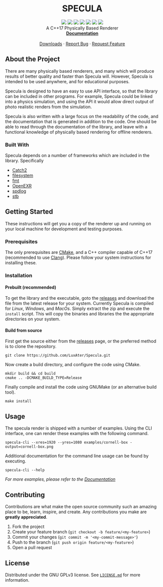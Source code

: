 <p align="center">

  <h1 align="center">SPECULA</h1>
  <p align="center">
    <a href="https://github.com/LuxAter/Specula/graphs/contributors"><img src="https://img.shields.io/github/contributors/LuxAter/Specula.svg?style=flat-square"></a>
    <a href="https://github.com/LuxAter/Specula/network/members"><img src="https://img.shields.io/github/forks/LuxAter/Specula.svg?style=flat-square"></a>
    <a href="https://github.com/LuxAter/Specula/stargazers"><img src="https://img.shields.io/github/stars/LuxAter/Specula.svg?style=flat-square"></a>
    <a href="https://github.com/LuxAter/Specula/issues"><img src="https://img.shields.io/github/issues/LuxAter/Specula.svg?style=flat-square"></a>
    <a href="https://github.com/LuxAter/Specula/blob/master/LICENSE.txt"><img src="https://img.shields.io/github/license/LuxAter/Specula.svg?style=flat-square"></a>
    <a href="https://github.com/LuxAter/Specula/releases"><img src="https://img.shields.io/github/tag/LuxAter/Specula.svg?include_prereleases&sort=semver&style=flat-square"></a>
    <a href="https://github.com/LuxAter/Specula/actions?query=workflows%3ADevelopment"><img src="https://img.shields.io/github/workflow/status/LuxAter/Specula/Development.svg?include_prereleases&sort=semver&style=flat-square"></a>
    <br/>
    A C++17 Physically Based Renderer
    <br/>
    <a href="https://luxater.github.io/Specula"><strong>Documentation</strong></a>
    <br/>
    <br/>
    <a href="https://github.com/LuxAter/Specula/releases">Downloads</a>
    ·
    <a href="https://github.com/LuxAter/Specula/issues/new?template=bug_report.md">Report Bug</a>
    ·
    <a href="https://github.com/LuxAter/Specula/issues/new?template=feature_request.md">Request Feature</a>
  </p>
</p>

## About the Project

There are many physically based renderers, and many which will produce results
of better quality and faster than Specula will. However, Specula is intended to
be used anywhere, and for educational purposes.

Specula is designed to have an easy to use API interface, so that the library
can be included in other programs. For example, Specula could be linked into a
physics simulation, and using the API it would allow direct output of photo
realistic renders from the simulation.

Specula is also written with a large focus on the readability of the code, and
the documentation that is generated in addition to the code. One should be able
to read through the documentation of the library, and leave with a functional
knowledge of physically based rendering for offline renderers.

### Built With

Specula depends on a number of frameworks which are included in the library.
Specifically

* [Catch2](https://github.com/catchorg/Catch2)
* [filesystem](https://github.com/gulrak/filesystem)
* [fmt](https://github.com/fmtlib/fmt)
* [OpenEXR](https://github.com/AcademySoftwareFoundation/openexr)
* [spdlog](https://github.com/gabime/spdlog)
* [stb](https://github.com/nothings/stb)

## Getting Started

These instructions will get you a copy of the renderer up and running on your
local machine for development and testing purposes.

### Prerequisites

The only prerequisites are [CMake](https://cmake.org/), and a C++ compiler
capable of C++17 (recommended to use [Clang](https://clang.llvm.org/)). Please
follow your system instructions for installing these.

### Installation

#### Prebuilt (recommended)

To get the library and the executable, goto the
[releases](https://github.com/LuxAter/Specula/releases) and download the file
from the latest release for your system. Currently Specula is compiled for
*Linux*, *Windows*, and *MacOs*. Simply extract the zip and execute the
``install`` script. This will copy the binaries and libraries the the
appropriate directories on your system.

#### Build from source

First get the source either from the
[releases](https://github.com/LuxAter/Specula/releases) page, or the preferred
method is to clone the repository.

```fish
git clone https://github.com/LuxAter/Specula.git
```

Now create a build directory, and configure the code using CMake.

```fish
mkdir build && cd build
cmake .. -DCMAKE_BUILD_TYPE=Release
```

Finally compile and install the code using GNUMake (or an alternative build
tool).

```fish
make install
```

## Usage

The specula render is shipped with a number of examples. Using the CLI
interface, one can render these examples with the following command.

```fish
specula-cli --xres=1920 --yres=1080 examples/cornell-box -output=cornell-box.png
```

Additional documentation for the command line usage can be found by executing.

```fish
specula-cli --help
```

*For more examples, please refer to the [Documentation](https://luxater.github.io/Specula/)*

## Contributing

Contributions are what make the open source community such an amazing place to
be, learn, inspire, and create. Any contributions you make are **greatly
appreciated**.

1. Fork the project
2. Create your feature branch (`git checkout -b feature/<my-feature>`)
3. Commit your changes (`git commit -m '<my-commit-message>'`)
4. Push to the branch (`git push origin feature/<my-feature>`)
5. Open a pull request

## License

Distributed under the GNU GPLv3 license. See
[`LICENSE.md`](https://github.com/LuxAter/Specula/blob/development/LICENSE.md)
for more information.
